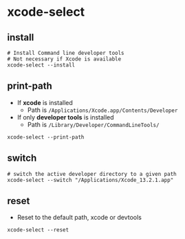 # xcode-select

## install

```shell
# Install Command line developer tools
# Not necessary if Xcode is available
xcode-select --install
```

## print-path

- If **xcode** is installed
  - Path is `/Applications/Xcode.app/Contents/Developer`
- If only **developer tools** is installed
  - Path is `/Library/Developer/CommandLineTools/`

```shell
xcode-select --print-path
```

## switch

```shell
# switch the active developer directory to a given path
xcode-select --switch "/Applications/Xcode_13.2.1.app"
```

## reset

- Reset to the default path, xcode or devtools

```shell
xcode-select --reset
```
